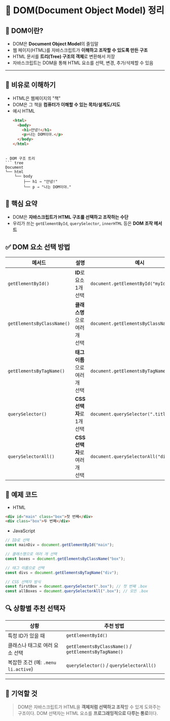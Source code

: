 # 📘 DOM(Document Object Model) 정리

## 🧠 DOM이란?

- DOM은 **Document Object Model**의 줄임말
- 웹 페이지(HTML)를 자바스크립트가 **이해하고 조작할 수 있도록 만든 구조**
- HTML 문서를 **트리(Tree) 구조의 객체**로 변환해서 저장
- 자바스크립트는 DOM을 통해 HTML 요소를 선택, 변경, 추가/삭제할 수 있음

---

## 📖 비유로 이해하기

- HTML은 웹페이지의 "책"
- DOM은 그 책을 **컴퓨터가 이해할 수 있는 목차/설계도/지도**
- 예시 HTML
  ```html
  <html>
    <body>
      <h1>안녕!</h1>
      <p>나는 DOM이야.</p>
    </body>
  </html>
```

- DOM 구조 트리
``` tree
Document
└── html
    └── body
        ├── h1 → "안녕!"
        └── p → "나는 DOM이야."

```

## 💬 핵심 요약

- DOM은 **자바스크립트가 HTML 구조를 선택하고 조작하는 수단**
- 우리가 쓰는 `getElementById`, `querySelector`, `innerHTML` 등은 **DOM 조작 메서드**

## ✅ DOM 요소 선택 방법

| 메서드                        | 설명                   | 예시                                       | 반환값                   |
| -------------------------- | -------------------- | ---------------------------------------- | --------------------- |
| `getElementById()`         | **ID**로 요소 1개 선택     | `document.getElementById("myId")`        | 단일 요소 (`HTMLElement`) |
| `getElementsByClassName()` | **클래스명**으로 여러 개 선택   | `document.getElementsByClassName("box")` | HTMLCollection        |
| `getElementsByTagName()`   | **태그 이름**으로 여러 개 선택  | `document.getElementsByTagName("p")`     | HTMLCollection        |
| `querySelector()`          | **CSS 선택자**로 1개 선택   | `document.querySelector(".title")`       | 단일 요소                 |
| `querySelectorAll()`       | **CSS 선택자**로 여러 개 선택 | `document.querySelectorAll("div.box")`   | NodeList              |

## 📌 예제 코드

- HTML
```html
<div id="main" class="box">첫 번째</div>
<div class="box">두 번째</div>
```

- JavaScript
```javaScript
// ID로 선택
const mainDiv = document.getElementById("main");

// 클래스명으로 여러 개 선택
const boxes = document.getElementsByClassName("box");

// 태그 이름으로 선택
const divs = document.getElementsByTagName("div");

// CSS 선택자 방식
const firstBox = document.querySelector(".box"); // 첫 번째 .box
const allBoxes = document.querySelectorAll(".box"); // 모든 .box
```

## 🔍 상황별 추천 선택자

|상황|추천 방법|
|---|---|
|특정 ID가 있을 때|`getElementById()`|
|클래스나 태그로 여러 요소 선택|`getElementsByClassName()` / `getElementsByTagName()`|
|복잡한 조건 (예: `.menu li.active`)|`querySelector()` / `querySelectorAll()`|

---

## 📎 기억할 것

> DOM은 자바스크립트가 HTML을 **객체처럼 선택하고 조작**할 수 있게 도와주는 구조이다.
> DOM 선택자는 HTML 요소를 **프로그래밍적으로 다루는 통로**이다.
